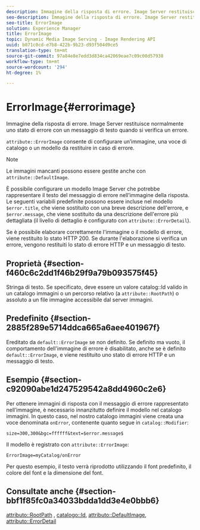```yaml
---
description: Immagine della risposta di errore. Image Server restituisce normalmente uno stato di errore con un messaggio di testo quando si verifica un errore.
seo-description: Immagine della risposta di errore. Image Server restituisce normalmente uno stato di errore con un messaggio di testo quando si verifica un errore.
seo-title: ErrorImage
solution: Experience Manager
title: ErrorImage
topic: Dynamic Media Image Serving - Image Rendering API
uuid: b071c0cd-e7b8-422b-9b23-d93f504d9ce5
translation-type: tm+mt
source-git-commit: 97a84e8e7edd3d834ca42069eae7c09c00d57938
workflow-type: tm+mt
source-wordcount: '294'
ht-degree: 1%

---
```



# ErrorImage{#errorimage}

Immagine della risposta di errore. Image Server restituisce normalmente uno stato di errore con un messaggio di testo quando si verifica un errore.

`attribute::ErrorImage` consente di configurare un’immagine, una voce di catalogo o un modello da restituire in caso di errore.

>[!NOTE]
>
>Le immagini mancanti possono essere gestite anche con `attribute::DefaultImage`.

È possibile configurare un modello Image Server che potrebbe rappresentare il testo del messaggio di errore nell’immagine della risposta. Le seguenti variabili predefinite possono essere incluse nel modello `$error.title`, che viene sostituito con una breve descrizione dell&#39;errore, e `$error.message`, che viene sostituito da una descrizione dell&#39;errore più dettagliata (il livello di dettaglio è configurato con `attribute::ErrorDetail`).

Se è possibile elaborare correttamente l&#39;immagine o il modello di errore, viene restituito lo stato HTTP 200. Se durante l&#39;elaborazione si verifica un errore, vengono restituiti lo stato di errore HTTP e un messaggio di testo.

## Proprietà {#section-f460c6c2dd1f46b29f9a79b093575f45}

Stringa di testo. Se specificato, deve essere un valore catalog::Id valido in un catalogo immagini o un percorso relativo (a `attribute::RootPath`) o assoluto a un file immagine accessibile dal server immagini.

## Predefinito {#section-2885f289e5714ddca665a6aee401967f}

Ereditato da `default::ErrorImage` se non definito. Se definito ma vuoto, il comportamento dell&#39;immagine di errore è disabilitato, anche se è definito `default::ErrorImage`, e viene restituito uno stato di errore HTTP e un messaggio di testo.

## Esempio {#section-c92090abe1d247529542a8dd4960c2e6}

Per ottenere immagini di risposta con il messaggio di errore rappresentato nell’immagine, è necessario innanzitutto definire il modello nel catalogo immagini. In questo caso, nel nostro catalogo immagini viene creata una voce denominata `onError`, contenente quanto segue in `catalog::Modifier`:

`size=300,300&bgc=ffffff&text=$error.message$`

Il modello è registrato con `attribute::ErrorImage`:

`ErrorImage=myCatalog/onError`

Per questo esempio, il testo verrà riprodotto utilizzando il font predefinito, il colore del font e la dimensione del font.

## Consultate anche {#section-bbf1f85fc0a34033bdda1dd3e4e0bbb6}

[attributo::RootPath](../../../../../is-api/image-catalog/image-serving-api-ref/c-image-catalog-reference/c-attributes-reference/r-rootpath.md#reference-17d57e5967be403b8408fa7214017494) ,  [catalogo::Id](/help/aem-is-ir-api/is-api/image-catalog/image-serving-api-ref/c-image-catalog-reference/c-image-svg-data-reference/c-image-data-reference/r-id-cat.md),  [attributo::DefaultImage](../../../../../is-api/image-catalog/image-serving-api-ref/c-image-catalog-reference/c-attributes-reference/r-is-cat-defaultimage.md#reference-8e9900e129f54ed68462a3c2fc3bc433),  [attributo::ErrorDetail](../../../../../is-api/image-catalog/image-serving-api-ref/c-image-catalog-reference/c-attributes-reference/r-errordetail.md#reference-4987c8cddcba4c88960170e49cafc561)
